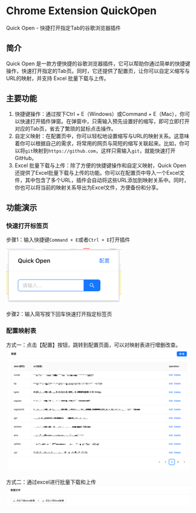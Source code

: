 # Chrome Extension QuickOpen

Quick Open - 快捷打开指定Tab的谷歌浏览器插件

## 简介
Quick Open 是一款方便快捷的谷歌浏览器插件，它可以帮助你通过简单的快捷键操作，快速打开指定的Tab页。同时，它还提供了配置页，让你可以自定义缩写与URL的映射，并支持 Excel 批量下载与上传。

## 主要功能
1. 快捷键操作：通过按下Ctrl + E（Windows）或Command + E（Mac），你可以快速打开插件弹窗。在弹窗中，只需输入预先设置好的缩写，即可立即打开对应的Tab页，省去了繁琐的鼠标点击操作。
2. 自定义映射：在配置页中，你可以轻松地设置缩写与URL的映射关系。这意味着你可以根据自己的需求，将常用的网页与简短的缩写关联起来。比如，你可以将`git`映射到`https://github.com`，这样只需输入`git`，就能快速打开GitHub。
3. Excel 批量下载与上传：除了方便的快捷键操作和自定义映射，Quick Open还提供了Excel批量下载与上传的功能。你可以在配置页中导入一个Excel文件，其中包含了多个URL，插件会自动将这些URL添加到映射关系中。同时，你也可以将当前的映射关系导出为Excel文件，方便备份和分享。

## 功能演示

### 快速打开标签页

步骤1：输入快捷键`Command + E`或者`Ctrl + E`打开插件

![img.png](imgs/img_open.png)


步骤2：输入简写按下回车快速打开指定标签页

### 配置映射表
方式一：点击【配置】按钮，跳转到配置页面，可以对映射表进行增删改查。
![img.png](imgs/img_configTable.png)

方式二：通过excel进行批量下载和上传
![img.png](imgs/img_excel.png)